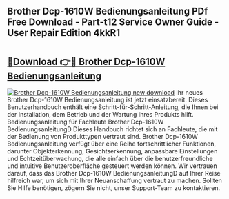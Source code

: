 ## Brother Dcp-1610W Bedienungsanleitung PDf Free Download - Part-t12 Service Owner Guide - User Repair Edition 4kkR1

# <h2><a href="http://df53uo.blite.top/?on=Brother+Dcp-1610W+Bedienungsanleitung">🔗Download 👉🔴 Brother Dcp-1610W Bedienungsanleitung</a></h2>

[![Brother Dcp-1610W Bedienungsanleitung new download](https://i.imgur.com/lujVjoI.png)](http://df53uo.blite.top/?on=Brother+Dcp-1610W+Bedienungsanleitung)
Ihr neues Brother Dcp-1610W Bedienungsanleitung ist jetzt einsatzbereit. Dieses Benutzerhandbuch enthält eine Schritt-für-Schritt-Anleitung, die Ihnen bei der Installation, dem Betrieb und der Wartung Ihres Produkts hilft. Bedienungsanleitung für Fachleute Brother Dcp-1610W BedienungsanleitungD Dieses Handbuch richtet sich an Fachleute, die mit der Bedienung von Produkttypen vertraut sind. Brother Dcp-1610W Bedienungsanleitung verfügt über eine Reihe fortschrittlicher Funktionen, darunter Objekterkennung, Gesichtserkennung, anpassbare Einstellungen und Echtzeitüberwachung, die alle einfach über die benutzerfreundliche und intuitive Benutzeroberfläche gesteuert werden können. Wir vertrauen darauf, dass das Brother Dcp-1610W BedienungsanleitungD auf Ihrer Reise hilfreich war, um sich mit Ihrer Neuanschaffung vertraut zu machen. Sollten Sie Hilfe benötigen, zögern Sie nicht, unser Support-Team zu kontaktieren.
